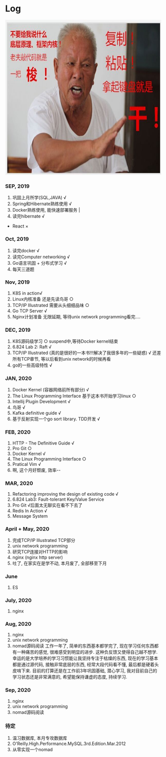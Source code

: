 # Log

<div align=center>
<img src="https://github.com/zzzyyyxxxmmm/basics/blob/master/image/1.png" width="700" height="500">
</div>

### SEP, 2019
1. 巩固上月所学(SQL,JAVA) √
2. Spring和Hibernate熟练使用 √
3. Docker熟练使用, 能快速部署服务 |
4. 读完hibernate √
* React ×

### Oct, 2019
1. 读完docker √
2. 读完Computer networking √
3. Go语言巩固 + 分布式学习 √
4. 每天三道题

### Nov, 2019
1. K8S in action√
2. Linux内核准备 还是先读鸟哥 ○
3. TCP/IP Illustrated 需要从头细细品味 ○
4. Go TCP Server √
5. Nginx计划准备 无限延期, 等待unix network programming看完....

### DEC, 2019
1. K8S源码级学习 ○ suspend中,等待Docker kernel结束
2. 6.824 Lab 2: Raft √
3. TCP/IP Illustrated (真的是很好的一本书!!!解决了我很多年的一些疑惑) √ 还差所有TCP章节, 等以后看到unix network的时候再看
4. go的一些高级特性 √ 

### JAN, 2020
1. Docker Kernel (容器网络前所有部分) √
2. The Linux Programming Interface 基于这本书开始学习linux ○
3. Intellij Plugin Development √
4. 鸟哥 √
5. Kafka definitive guide √
6. 基于反射实现一个go sort library. TDD开发 √

### FEB, 2020
1. HTTP - The Definitive Guide √
2. Pro Git ○
3. Docker Kernel √
4. The Linux Programming Interface ○ 
5. Pratical Vim √
6. 啊, 这个月好颓废, 效率--

### MAR, 2020
1. Refactoring improving the design of existing code √
2. 6.824 Lab3: Fault-tolerant Key/Value Service
3. Pro Git √后面太无聊实在看不下去了
4. Redis In Action √ 
5. Message System

### April + May, 2020
1. 完成TCP/IP Illustrated TCP部分
2. unix network programming
3. 研究TCP连接对HTTP的影响
4. nginx (nginx http server)
5. 吐了, 在家实在是学不动, 本月废了, 全部移至下月

### June
1. ES

### July, 2020
1. nginx

### Aug, 2020
1. nginx
2. unix network programming 
3. nomad源码阅读
工作一年了, 简单的东西基本都学完了, 现在学习任何东西都有一种痛苦的感觉, 很难感受到明显的进步. 这种负反馈又使得自己越不想学. 幸运的是大学培养的学习习惯能让我坚持专注于枯燥的东西, 现在的学习基本都是通过源代码, 接触非常底层的东西, 经常大段代码看不懂, 最后都是硬着头皮啃下来. 目前的打算还是在工作前3年巩固基础, 潜心学习, 我对目前自己的学习状态还是非常满意的, 希望能保持谦虚的态度, 持续学习.

### Sep, 2020
1. nginx
2. unix network programming 
3. nomad源码阅读

### 待定
1. 温习数据库,  本月专攻数据库
2. O'Reilly.High.Performance.MySQL.3rd.Edition.Mar.2012
3. 从零实现一个nomad
